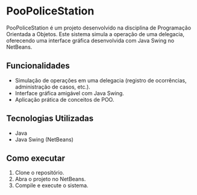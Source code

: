 # PooPoliceStation

PooPoliceStation é um projeto desenvolvido na disciplina de Programação Orientada a Objetos. Este sistema simula a operação de uma delegacia, oferecendo uma interface gráfica desenvolvida com Java Swing no NetBeans.

## Funcionalidades
- Simulação de operações em uma delegacia (registro de ocorrências, administração de casos, etc.).
- Interface gráfica amigável com Java Swing.
- Aplicação prática de conceitos de POO.

## Tecnologias Utilizadas
- Java
- Java Swing (NetBeans)

## Como executar
1. Clone o repositório.
2. Abra o projeto no NetBeans.
3. Compile e execute o sistema.
